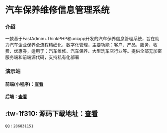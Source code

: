 # 汽车保养维修信息管理系统

### 介绍
一款基于FastAdmin+ThinkPHP和uniapp开发的汽车保养信息管理系统，旨在助力汽车企业保养全流程精细化、数字化管理，主要功能：客户、产品、服务、收费、优惠券，适用于：汽车维修、汽车保养、大型洗车店行业等。提供全部无加密服务端和前端源代码，支持私有化部署

### 演示站
#### 前端(小程序)：[查看](https://cars.demo.changzhiwei.cn/preview.html?site=cars)
#### 后端：[查看](https://cars.demo.changzhiwei.cn/admin.php)


## :tw-1f310:  源码下载地址：[查看](https://www.fastadmin.net/store/cars.html)


```
QQ：286831151
```

